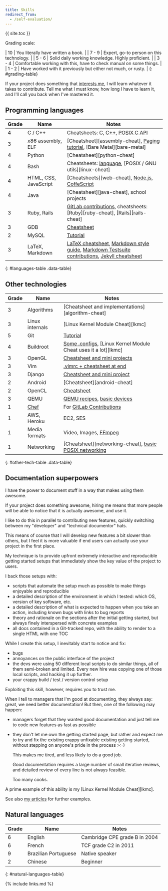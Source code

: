 ```yaml
---
title: Skills
redirect_from:
  - /self-evaluation/
---
```


{{ site.toc }}

Grading scale:

| 10    | You literally have written a book.                                  |
| 7 - 9 | Expert, go-to person on this technology.                            |
| 5 - 6 | Solid daily working knowledge. Highly proficient.                   |
| 3 - 4 | Comfortable working with this, have to check manual on some things. |
| 1 - 2 | Have worked with it previously but either not much, or rusty.       |
{: #grading-table}

If your project does something that [interests me](/interests), I will learn whatever it takes to contribute. Tell me what I must know, how long I have to learn it, and I'll call you back when I've mastered it.

## Programming languages

| Grade | Name                  | Notes                                                                                                                                                                                                                                                     |
|-------|-----------------------|-----------------------------------------------------------------------------------------------------------------------------------------------------------------------------------------------------------------------------------------------------------|
| 4     | C / C++               | Cheatsheets: [C](https://github.com/cirosantilli/cpp-cheat/blob/master/c/), [C++](https://github.com/cirosantilli/cpp-cheat/blob/master/cpp/), [POSIX C API](https://github.com/cirosantilli/cpp-cheat/blob/master/posix/)                                |
| 3     | x86 assembly, ELF     | [Cheatsheet][assembly-cheat], [Paging tutorial](/x86-paging), [Bare Metal][bare-metal]                                                                                                                                                                    |
| 4     | Python                | [Cheatsheet][python-cheat]                                                                                                                                                                                                                                |
| 4     | Bash                  | Cheatsheets: [language](https://github.com/cirosantilli/bash-cheat), [POSIX / GNU utils][linux-cheat]                                                                                                                                                     |
| 4     | HTML, CSS, JavaScript | [Cheatsheets][web-cheat], [Node.js](https://github.com/cirosantilli/nodejs-cheat), [CoffeScript](https://github.com/cirosantilli/nodejs-cheat/tree/master/coffee)                                                                                         |
| 4     | Java                  | [Cheatsheet][java-cheat], school projects                                                                                                                                                                                                                 |
| 3     | Ruby, Rails           | [GitLab contributions](/projects), cheatsheets: [Ruby][ruby-cheat], [Rails][rails-cheat]                                                                                                                                                                  |
| 3     | GDB                   | [Cheatsheet](https://github.com/cirosantilli/cpp-cheat/tree/f034893788f2fe372c94942e1e35590ec05ab361/gdb)                                                                                                                                                 |
| 2     | MySQL                 | [Tutorial](/db/mysql)                                                                                                                                                                                                                                     |
| 3     | LaTeX, Markdown       | [LaTeX cheatsheet](https://github.com/cirosantilli/latex-cheat), [Markdown style guide](/markdown-style-guide), [Markdown Testsuite contributions](https://github.com/karlcow/markdown-testsuite/graphs/contributors), [Jekyll cheatsheet](/jekyll-cheat) |
{: #languages-table .data-table}

## Other technologies

| Grade | Name                                 | Notes                                                                                                                                                                           |
|-------|--------------------------------------|---------------------------------------------------------------------------------------------------------------------------------------------------------------------------------|
| 3     | Algorithms                           | [Cheatsheet and implementations][algorithm-cheat]                                                                                                                               |
| 3     | Linux internals                      | [Linux Kernel Module Cheat][lkmc]                                                                                                                                               |
| 5     | Git                                  | [Tutorial](/git-tutorial)                                                                                                                                                       |
| 4     | Buildroot                            | [Some .configs](https://github.com/cirosantilli/buildroot-configs), [Linux Kernel Module Cheat uses it a lot][lkmc]                                                             |
| 3     | OpenGL                               | [Cheatsheet and mini projects](https://github.com/cirosantilli/cpp-cheat/tree/master/opengl)                                                                                    |
| 3     | Vim                                  | [.vimrc + cheatsheet at end](https://github.com/cirosantilli/dotfiles/blob/master/home/.vimrc)                                                                                  |
| 3     | Django                               | [Cheatsheet and mini project](https://github.com/cirosantilli/django-cheat)                                                                                                     |
| 2     | Android                              | [Cheatsheet][android-cheat]                                                                                                                                                     |
| 2     | OpenCL                               | [Cheatsheet](https://github.com/cirosantilli/cpp-cheat/tree/d14107f7c0b5e03e85d3f01b16f61271c260ae03/opencl)                                                                    |
| 3     | QEMU                                 | [QEMU recipes](https://github.com/cirosantilli/linux-cheat/blob/492dbf28213c0c92fc4e034181a36734a50a7a24/qemu.md), [basic devices](https://stackoverflow.com/a/44612957/895245) |
| 1     | [Chef](http://www.getchef.com/chef/) | For [GitLab Contributions](/projects)                                                                                                                                           |
| 1     | AWS, Heroku                          | EC2, SES                                                                                                                                                                        |
| 1     | Media formats                        | Video, Images, [FFmpeg](http://stackoverflow.com/search?tab=votes&q=user%3a895245%20[ffmpeg])                                                                                   |
| 1     | Networking                           | [Cheatsheet][networking-cheat], [basic POSIX networking](https://github.com/cirosantilli/cpp-cheat/tree/d14107f7c0b5e03e85d3f01b16f61271c260ae03/posix)                         |
{: #other-tech-table .data-table}

## Documentation superpowers

I have the power to document stuff in a way that makes using them awesome.

If your project does something awesome, hiring me means that more people will be able to notice that it is actually awesome, and use it.

I like to do this in parallel to contributing new features, quickly switching between my "developer" and "technical documentor" hats.

This means of course that I will develop new features a bit slower than others, but I feel it is more valuable if end users can actually use your project in the first place. 

My technique is to provide upfront extremely interactive and reproducible getting started setups that immediately show the key value of the project to users.

I back those setups with:

- scripts that automate the setup much as possible to make things enjoyable and reproducible
- a detailed description of the environment in which I tested: which OS, version of key software, etc.
- a detailed description of what is expected to happen when you take an action, including known bugs with links to bug reports
- theory and rationale on the sections after the initial getting started, but always finely interspersed with concrete examples
- all docs contained in a Git-tracked repo, with the ability to render to a single HTML with one TOC

While I create this setup, I inevitably start to notice and fix:

- bugs
- annoyances on the public interface of the project
- the devs were using 50 different local scripts to do similar things, all of them semi-broken and limited. Every new hire was copying one of those local scripts, and hacking it up further.
- your crappy build / test / version control setup

Exploiting this skill, however, requires you to trust me.

When I tell to managers that I'm good at documenting, they always say: great, we need better documentation! But then, one of the following may happen:

-   managers forget that they wanted good documentation and just tell me to code new features as fast as possible

-   they don't let me own the getting started page, but rather and expect me to try and fix the existing crappy unfixable existing getting started, without stepping on anyone's pride in the process >:-)

    This makes me tired, and less likely to do a good job.

    Good documentation requires a large number of small iterative reviews, and detailed review of every line is not always feasible.

    Too many cooks.

A prime example of this ability is my [Linux Kernel Module Cheat][lkmc].

See also [my articles](/articles) for further examples.

## Natural languages

| Grade | Name                 | Notes                         |
|-------|----------------------|-------------------------------|
| 6     | English              | Cambridge CPE grade B in 2004 |
| 6     | French               | TCF grade C2 in 2011          |
| 9     | Brazilian Portuguese | Native speaker                |
| 2     | Chinese              | Beginner                      |
{: #natural-languages-table}

{% include links.md %}
